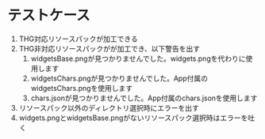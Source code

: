 # テストケース

1. THG対応リソースパックが加工できる
2. THG非対応リソースパックがが加工でき、以下警告を出す
   1. widgetsBase.pngが見つかりませんでした。widgets.pngを代わりに使用します
   2. widgetsChars.pngが見つかりませんでした。App付属のwidgetsChars.pngを使用します
   3. chars.jsonが見つかりませんでした。App付属のchars.jsonを使用します
3. リソースパック以外のディレクトリ選択時にエラーを出す
4. widgets.pngとwidgetsBase.pngがないリソースパック選択時はエラーを吐く
